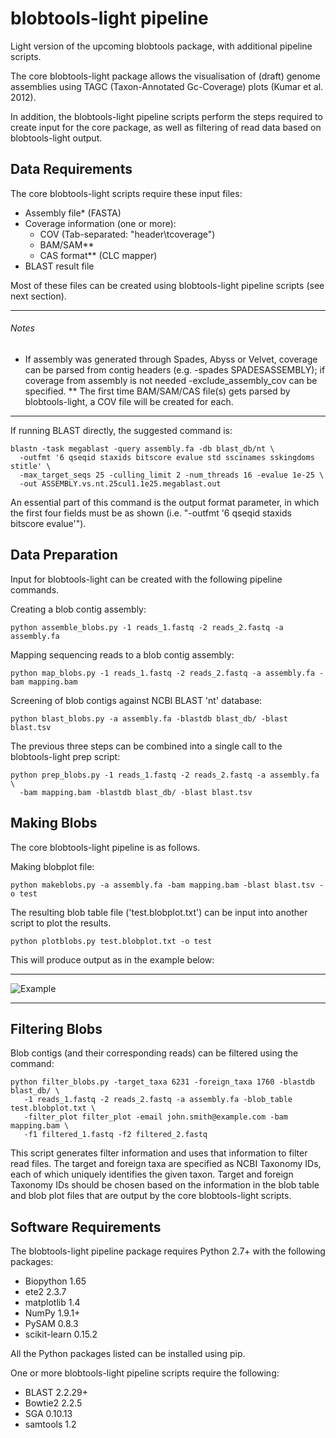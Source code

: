 # blobtools-light pipeline
Light version of the upcoming blobtools package, with additional pipeline scripts.

The core blobtools-light package allows the visualisation of (draft) genome assemblies using TAGC (Taxon-Annotated Gc-Coverage) plots (Kumar et al. 2012).

In addition, the blobtools-light pipeline scripts perform the steps required to create input for the core package, as well as filtering of read data based on blobtools-light output. 

## Data Requirements

The core blobtools-light scripts require these input files:
- Assembly file* (FASTA)
- Coverage information (one or more):
  - COV (Tab-separated: "header\tcoverage")
  - BAM/SAM**
  - CAS format** (CLC mapper)
- BLAST result file

Most of these files can be created using blobtools-light pipeline scripts (see next section).

--------------------------------------------------------------------------------
###### Notes

* If assembly was generated through Spades, Abyss or Velvet, coverage can be parsed from contig headers (e.g. -spades SPADESASSEMBLY); if coverage from assembly is not needed -exclude_assembly_cov can be specified.
** The first time BAM/SAM/CAS file(s) gets parsed by blobtools-light, a COV file will be created for each.

--------------------------------------------------------------------------------

If running BLAST directly, the suggested command is:
```
blastn -task megablast -query assembly.fa -db blast_db/nt \
  -outfmt '6 qseqid staxids bitscore evalue std sscinames sskingdoms stitle' \
  -max_target_seqs 25 -culling_limit 2 -num_threads 16 -evalue 1e-25 \
  -out ASSEMBLY.vs.nt.25cul1.1e25.megablast.out
```
An essential part of this command is the output format parameter, in which the first four fields must be as shown (i.e. "-outfmt '6 qseqid staxids bitscore evalue'").

## Data Preparation

Input for blobtools-light can be created with the following pipeline commands.

Creating a blob contig assembly:

```
python assemble_blobs.py -1 reads_1.fastq -2 reads_2.fastq -a assembly.fa
```

Mapping sequencing reads to a blob contig assembly:

```
python map_blobs.py -1 reads_1.fastq -2 reads_2.fastq -a assembly.fa -bam mapping.bam
```

Screening of blob contigs against NCBI BLAST 'nt' database:

```
python blast_blobs.py -a assembly.fa -blastdb blast_db/ -blast blast.tsv
```

The previous three steps can be combined into a single call to the blobtools-light prep script:

```
python prep_blobs.py -1 reads_1.fastq -2 reads_2.fastq -a assembly.fa \
  -bam mapping.bam -blastdb blast_db/ -blast blast.tsv
```

## Making Blobs

The core blobtools-light pipeline is as follows.

Making blobplot file:
```
python makeblobs.py -a assembly.fa -bam mapping.bam -blast blast.tsv -o test
```

The resulting blob table file ('test.blobplot.txt') can be input into another script to plot the results.
```
python plotblobs.py test.blobplot.txt -o test
```

This will produce output as in the example below:

--------------------------------------------------------------------------------

![Example](example.blobplot.png?raw=true "Example Blobplot")

--------------------------------------------------------------------------------

## Filtering Blobs

Blob contigs (and their corresponding reads) can be filtered using the command:

```
python filter_blobs.py -target_taxa 6231 -foreign_taxa 1760 -blastdb blast_db/ \
   -1 reads_1.fastq -2 reads_2.fastq -a assembly.fa -blob_table test.blobplot.txt \
   -filter_plot filter_plot -email john.smith@example.com -bam mapping.bam \
   -f1 filtered_1.fastq -f2 filtered_2.fastq
```

This script generates filter information and uses that information to filter 
read files. The target and foreign taxa are specified as NCBI Taxonomy IDs, each 
of which uniquely identifies the given taxon. Target and foreign Taxonomy IDs 
should be chosen based on the information in the blob table and blob plot files 
that are output by the core blobtools-light scripts.

## Software Requirements
The blobtools-light pipeline package requires Python 2.7+ with the following packages:
- Biopython 1.65
- ete2 2.3.7
- matplotlib 1.4
- NumPy 1.9.1+
- PySAM 0.8.3
- scikit-learn 0.15.2

All the Python packages listed can be installed using pip.

One or more blobtools-light pipeline scripts require the following:
- BLAST 2.2.29+
- Bowtie2 2.2.5
- SGA 0.10.13
- samtools 1.2


